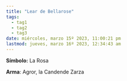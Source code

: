 ```yaml
---
title: "Lear de Bellarose"
tags:
  - tag1
  - tag2
  - tag3
date: miércoles, marzo 15º 2023, 11:00:21 pm
lastmod: jueves, marzo 16º 2023, 12:34:43 am
---
```


**Símbolo:** La Rosa

**Arma**: Agror, la Candende Zarza